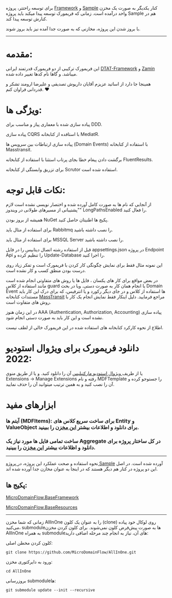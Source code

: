 برای توسعه راحتتر، پروژه [Framework](https://github.com/MicroDomainFlow/Framework "Framework") و [Sample](https://github.com/MicroDomainFlow/Sample "Sample") کنار یکدیگر به صورت یک مخزن واحد درآمده است. زمانی که فریمورک توسعه پیدا میکند باید پروژه Sample هم در کنارش توسعه پیدا کند.

با بروز شدن این پروژه، مخازنی که به صورت جدا آمده نیز باید بروز شوند.


-----------

# مقدمه:

این فریمورک ترکیبی از دو فریمورک قدرتمند ایرانی [DTAT-Framework](https://github.com/DTAT-Framework "DTAT-Framework") و [Zamin](https://github.com/oroumand/Zamin "Zamin") میباشد. و گاها نام کدها تغییر داده شده.

همینجا جا دارد از اساتید عزیزم آقایان داریوش تصدیقی و علیرضا ارومند تشکر و قدردانی فراوان کنم. ❤




# ویژگی ها:

پیاده سازی شده با معماری پیاز  و مناسب برای DDD.

پیاده سازی CQRS با استافده از کتابخانه MediatR.

پیاده سازی ارتباطات بین سرویس ها (Domain Events) با استفاده از کتابخانه Masstransit.

برگشت دادن پیغام خطا بجای پرتاب استثنا با استفاده از کتابخانه FluentResults.

برای تزریق وابستگی از کتابخانه Scrutor استفاده شده است.

# نکات قابل توجه:

از آنجایی که نام ها به صورت کامل آورده شده و اختصار نویسی نشده است لازم "پشتیبانی از مسیرهای طولانی در ویندوز" LongPathsEnabled  را فعال کنید.

همیشه از بروز بودن NuGet پکیج ها اطنیتان حاصل کنید.

برای استفاده از مثال باید Rabbitmq را نصب داشته باشید.

برای استفاده از مثال باید MSSQL Server را نصب داشته باشید.

قبل از استفاده رشته اتصال دیتابیس را در فایل appsettings.json در پروژه Endpoint Api را تنظیم کرده و Update-Database را اجرا کنید.

این نمونه مثال فقط برای نمایش چگونگی کار کردن با فریمورک است و تفکر زیاد روی درست بودن منطق کسب و کار نشده است. 

در بعض مواقع برای کار های یکسان ، فایل ها یا روش های متفاوتی انجام شده است مانند استفاده از کلاس guard یا انجام همان کار به صورت دستی. ویا در بحث Domain Event ها استفاده از کلاس و در جای دیگر رکورد و یا انترفیس، که برای درک این کار باید مستندات کتابخانه [MassTransit](https://masstransit.io/documentation/concepts/messages#message-types "MassTransit") مراجع فرمایید. دلیل اینکار فقط نمایش انجام یک کار با روش های متفاوت است.

در این زمان هنوز AAA (Authentication, Authorization, Accounting) پیاده سازی نشده است و این کار باید به صورت دستی انجام شود.

اطلاع از نحوه کارکرد کتابخانه های استفاده شده در این فریمورک خالی از لطف نیست.

# دانلود فریمورک برای ویژوال استودیو 2022:

یا از طریف[ ویژوال استودیو مارکتپلیس](https://marketplace.visualstudio.com/items?itemName=MicroDomainFlow.armanespiar " ویژوال استودیو مارکتپلیس") آن را دانلود کنید. و یا از طریق منوی Extensions -> Manage Extensions رفته و نام MDFTemplate را جستوجو کرده و آن را نصب کنید و به همین ترتیب میتوانید آن را حذف نمایید.


# ابزارهای مفید

### آیتم ها (MDFItems): برای ساخت سریع کلاس های Entity و ValueObject برای دانلود و اطلاعات بیشتر [این مخزن](https://github.com/MicroDomainFlow/MDFItems "این مخزن") را ببینید.
### ساخت تمامی فایل ها مورد نیاز یک Aggregate در کل ساختار پروژه برای دانلود و اظلاعات بیشتر [این مخزن](https://github.com/MicroDomainFlow/AutoMDF "این مخزن") را ببینید.


------------

نحوه استفاده و صحت عملکرد این پروژه، در[ پروژه Sample](https://github.com/MicroDomainFlow/Sample " پروژه Sample") آورده شده است. در اصل این دو پروژه در کنار هم دیگر هستند که در اینجا به عنوان مخازن جدا آورده شده اند.


## پکیج ها:

[MicroDomainFlow.BaseFramework](https://www.nuget.org/packages/MicroDomainFlow.BaseFramework "MicroDomainFlow.BaseFramework")

[MicroDomainFlow.BaseResources](https://www.nuget.org/packages/MicroDomainFlow.BaseResources "MicroDomainFlow.BaseResources")



------------

زمانی که شما مخزن AllInOne را به عنوان یک کلون (clone) روی لوکال خود پیاده می‌کنید، submodule‌ها به صورت پیش‌فرض کلون نمی‌شوند. برای کلون کردن مخزن AllInOne به همراه submodule‌های آن، نیاز به انجام چند مرحله اضافی دارید:


کلون کردن مخطن اصلی:

`git clone https://github.com/MicroDomainFlow/AllInOne.git`

ورود به دایرکتوری مخزن:

`cd AllInOne`

بروزرسانی submodule‌ها:

`git submodule update --init --recursive`

